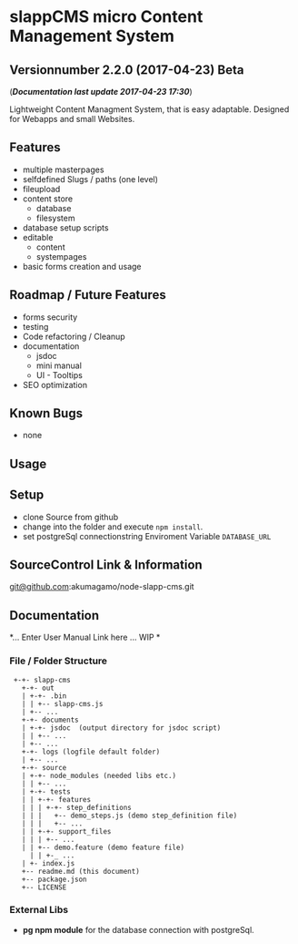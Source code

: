# slappCMS micro Content Management System
## Versionnumber 2.2.0 (2017-04-23) Beta
(***Documentation last update 2017-04-23 17:30***)  

Lightweight Content Managment System, that is easy adaptable. Designed for Webapps and small Websites.

## Features
* multiple masterpages
* selfdefined Slugs / paths (one level)
* fileupload
* content store
  * database
  * filesystem
* database setup scripts
* editable
  * content
  * systempages
* basic forms creation and usage

## Roadmap / Future Features
* forms security
* testing
* Code refactoring / Cleanup
* documentation
  * jsdoc
  * mini manual
  * UI - Tooltips
* SEO optimization

## Known Bugs
* none

## Usage

## Setup
* clone Source from github 
* change into the folder and execute `npm install`.  
* set postgreSql connectionstring Enviroment Variable `DATABASE_URL`

## SourceControl Link & Information
git@github.com:akumagamo/node-slapp-cms.git

## Documentation
*... Enter User Manual Link here ... WIP *

### File / Folder Structure

     +-+- slapp-cms
       +-+- out
       | +-+- .bin
       | | +-- slapp-cms.js
       | +-- ...
       +-+- documents
       | +-+- jsdoc  (output directory for jsdoc script)
       | | +-- ...
       | +-- ...
       +-+- logs (logfile default folder)
       | +-- ...
       +-+- source
       | +-+- node_modules (needed libs etc.)
       | | +-- ...
       | +-+- tests
       | | +-+- features
       | | | +-+- step_definitions
       | | |   +-- demo_steps.js (demo step_definition file)
       | | |   +-- ...
       | | +-+- support_files
       | | | +-- ...
       | | +-- demo.feature (demo feature file)
	     | | +-_ ...
       | +- index.js 
       +-- readme.md (this document)
       +-- package.json
       +-- LICENSE

### External Libs
* **pg npm module** for the database connection with postgreSql.